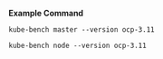 __Example Command__

```kube-bench master --version ocp-3.11 ```

```kube-bench node --version ocp-3.11```
